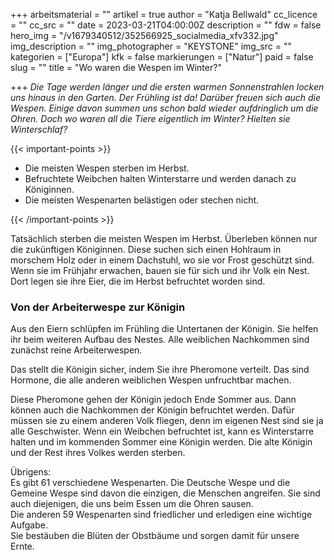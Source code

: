 +++
arbeitsmaterial = ""
artikel = true
author = "Katja Bellwald"
cc_licence = ""
cc_src = ""
date = 2023-03-21T04:00:00Z
description = ""
fdw = false
hero_img = "/v1679340512/352566925_socialmedia_xfv332.jpg"
img_description = ""
img_photographer = "KEYSTONE"
img_src = ""
kategorien = ["Europa"]
kfk = false
markierungen = ["Natur"]
paid = false
slug = ""
title = "Wo waren die Wespen im Winter?"

+++
_Die Tage werden länger und die ersten warmen Sonnenstrahlen locken uns hinaus in den Garten. Der Frühling ist da! Darüber freuen sich auch die Wespen. Einige davon summen uns schon bald wieder aufdringlich um die Ohren. Doch wo waren all die Tiere eigentlich im Winter? Hielten sie Winterschlaf?_

{{< important-points >}} 



<ul>

<li>Die meisten Wespen sterben im Herbst.</li>

<li>Befruchtete Weibchen halten Winterstarre und werden danach zu Königinnen.</li>

<li>Die meisten Wespenarten belästigen oder stechen nicht.</li>

</ul> {{< /important-points >}}

Tatsächlich sterben die meisten Wespen im Herbst. Überleben können nur die zukünftigen Königinnen. Diese suchen sich einen Hohlraum in morschem Holz oder in einem Dachstuhl, wo sie vor Frost geschützt sind. Wenn sie im Frühjahr erwachen, bauen sie für sich und ihr Volk ein Nest. Dort legen sie ihre Eier, die im Herbst befruchtet worden sind.

### Von der Arbeiterwespe zur Königin

Aus den Eiern schlüpfen im Frühling die Untertanen der Königin. Sie helfen ihr beim weiteren Aufbau des Nestes. Alle weiblichen Nachkommen sind zunächst reine Arbeiterwespen.

Das stellt die Königin sicher, indem Sie ihre Pheromone verteilt. Das sind Hormone, die alle anderen weiblichen Wespen unfruchtbar machen.

Diese Pheromone gehen der Königin jedoch Ende Sommer aus. Dann können auch die Nachkommen der Königin befruchtet werden. Dafür müssen sie zu einem anderen Volk fliegen, denn im eigenen Nest sind sie ja alle Geschwister. Wenn ein Weibchen befruchtet ist, kann es Winterstarre halten und im kommenden Sommer eine Königin werden. Die alte Königin und der Rest ihres Volkes werden sterben.

Übrigens:   
Es gibt 61 verschiedene Wespenarten. Die Deutsche Wespe und die Gemeine Wespe sind davon die einzigen, die Menschen angreifen. Sie sind auch diejenigen, die uns beim Essen um die Ohren sausen.  
Die anderen 59 Wespenarten sind friedlicher und erledigen eine wichtige Aufgabe.  
Sie bestäuben die Blüten der Obstbäume und sorgen damit für unsere Ernte.
